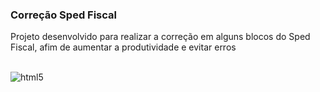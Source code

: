 ### Correção Sped Fiscal

Projeto desenvolvido para realizar a correção em alguns blocos do Sped Fiscal, afim de aumentar a produtividade e evitar erros


<div style="display: inline_block"></br>
    <img align="center" alt="html5" src="https://img.shields.io/badge/Python-14354C?style=for-the-badge&logo=python&logoColor=white"/>

</div>

